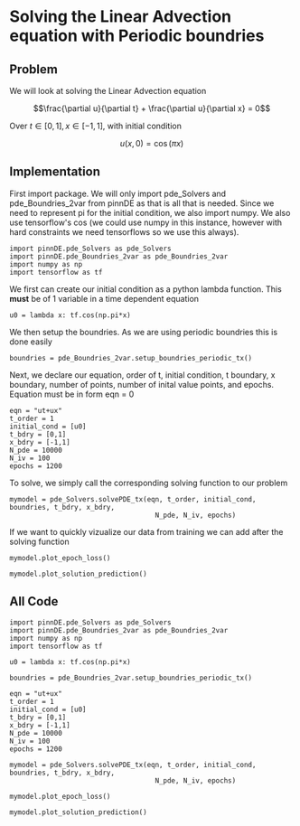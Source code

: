 # Solving the Linear Advection equation with Periodic boundries

## Problem
We will look at solving the Linear Advection equation

$$\frac{\partial u}{\partial t} + \frac{\partial u}{\partial x} = 0$$

Over $t\in[0,1], x\in[-1,1]$, with initial condition

$$u(x, 0) = \cos(\pi x)$$

## Implementation

First import package. We will only import pde_Solvers and pde_Boundries_2var from pinnDE as that is all that is needed. Since we need to represent pi for the initial condition, we also import numpy. We also use tensorflow's cos (we could use numpy in this instance, however with hard constraints we need tensorflows so we use this always).

    import pinnDE.pde_Solvers as pde_Solvers
    import pinnDE.pde_Boundries_2var as pde_Boundries_2var
    import numpy as np
    import tensorflow as tf

We first can create our initial condition as a python lambda function. This **must** be of 1 variable in a time dependent equation

    u0 = lambda x: tf.cos(np.pi*x)

We then setup the boundries. As we are using periodic boundries this is done easily

    boundries = pde_Boundries_2var.setup_boundries_periodic_tx()

Next, we declare our equation, order of t, initial condition, t boundary, x boundary, number of points, 
number of inital value points, and epochs. Equation must be in form eqn = 0

    eqn = "ut+ux"
    t_order = 1
    initial_cond = [u0]
    t_bdry = [0,1]
    x_bdry = [-1,1]
    N_pde = 10000
    N_iv = 100
    epochs = 1200

To solve, we simply call the corresponding solving function to our problem

    mymodel = pde_Solvers.solvePDE_tx(eqn, t_order, initial_cond, boundries, t_bdry, x_bdry, 
                                        N_pde, N_iv, epochs)

If we want to quickly vizualize our data from training we can add after the solving function

    mymodel.plot_epoch_loss()

    mymodel.plot_solution_prediction()

## All Code

    import pinnDE.pde_Solvers as pde_Solvers
    import pinnDE.pde_Boundries_2var as pde_Boundries_2var
    import numpy as np
    import tensorflow as tf

    u0 = lambda x: tf.cos(np.pi*x)

    boundries = pde_Boundries_2var.setup_boundries_periodic_tx()

    eqn = "ut+ux"
    t_order = 1
    initial_cond = [u0]
    t_bdry = [0,1]
    x_bdry = [-1,1]
    N_pde = 10000
    N_iv = 100
    epochs = 1200

    mymodel = pde_Solvers.solvePDE_tx(eqn, t_order, initial_cond, boundries, t_bdry, x_bdry, 
                                        N_pde, N_iv, epochs)

    mymodel.plot_epoch_loss()

    mymodel.plot_solution_prediction()